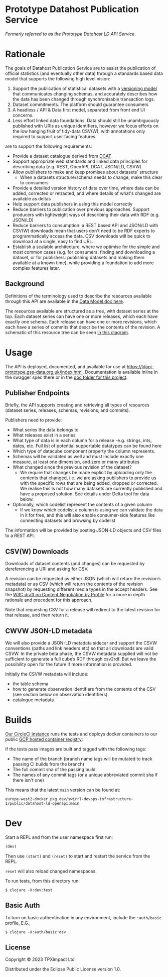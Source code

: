 # Prototype Datahost Publication Service

_Formerly referred to as the Prototype Datahost LD API Service_.

# Rationale

The goals of Datahost Publication Service are to assist the publication of official statistics (and eventually other data) through a standards based data model that supports the following high level vision:

1. Support the publication of statistical datasets with a [versioning model](/doc/data-model.md) that communicates changing schemas, and accurately describes how the data has been changed through synchronisable transaction logs.
2. Dataset commitments.  The platform should guarantee consumers
3. A headless / API & Data first model, separated from front end UI concerns.
4. Less effort linked data foundations.  Data should still be unambiguously published with URIs as unique identifiers, however we focus efforts on the low hanging fruit of tidy-data CSV(W), with annotations only required to support user facing features.


are to support the following requirements:

- Provide a dataset catalogue derived from [DCAT](https://www.w3.org/TR/vocab-dcat-3/)
- Support appropriate web standards and linked data principles for describing data (e.g. REST, OpenAPI, DCAT, JSON/LD, CSVW)
- Allow publishers to make and keep promises about datasets' structure
  - When a datasets structure/schema needs to change, make this clear to consumers
- Provide a detailed version history of data over time, where data can be added, corrected or retracted, and where details of what's changed are available as  deltas
- Help support data publishers in using this model correctly
- Reduce barriers to publication over previous approaches.  Support producers with lightweight ways of describing their data with RDF (e.g. JSON/LD)
- Reduce barriers to consumption: a REST based API and JSON/LD with CSV(W) downloads mean that users don't need to be RDF experts to programmatically access the data. CSV downloads will be quick to download at a single, easy to find URL.
- Establish a scalable architecture, where we optimise for the simple and most common cases (e.g. for consumers: finding and downloading a dataset, or for publishers: publishing datasets and making them available at a known time), while providing a foundation to add more complex features later.

## Background

Definitions of the terminology used to describe the resources available through this API are available in the [Data Model doc here](https://github.com/Swirrl/datahost-prototypes/blob/main/datahost-ld-openapi/doc/data-model.md).

The resources available are structured as a tree, with dataset series at the top. Each dataset series can have one or more releases, which each have exactly one schema. Each release can have one or more revisions, which each have a series of commits that describe the contents of the revision. A schematic of this resource tree can be seen [in this diagram](https://github.com/Swirrl/datahost-prototypes/blob/main/doc/data-model.md).

# Usage

The API is deployed, documented, and available for use at https://ldapi-prototype.gss-data.org.uk/index.html. Documentation is available inline in the swagger spec there or in the [doc folder for this project](https://github.com/Swirrl/datahost-prototypes/tree/main/datahost-ld-openapi/doc).

## Publisher Endpoints

Briefly, the API supports creating and retrieving all types of resources (dataset series, releases, schemas, revisions, and commits).

Publishers need to provide:

- What series the data belongs to
- What releases exist in a series
- What type of data is in each column for a release
  -e.g. strings, ints, dates, etc. Full list of potential supportable datatypes can be found here
- Which type of datacube component property the column represents.
- Schemas will be validated as well and must include exactly one measure, at least one dimension, and zero or many attributes
- What changed since the previous revision of the dataset?
  - We require that changes be made explicit by uploading only the contents that changed, i.e. we are asking publishers to provide us with the specific rows that are being added, dropped or corrected. We realise this is not how many datasets are currently published and have a proposed solution. See details under Delta tool for data below.
- Optionally, which codelist represent the contents of a given column
  - If we know which codelist a column is using we can validate the data in it for free, and this will also enable consumer-side features like connecting datasets and browsing by codelist

The information will be provided by posting JSON-LD objects and CSV files to a REST API.

## CSV(W) Downloads
Downloads of dataset contents (and changes) can be requested by dereferencing a URI and asking for CSV.

A revision can be requested as either JSON (which will return the revision’s metadata) or as CSV (which will return the contents of the revision snapshot) by requesting different media types in the accept headers. See the [W3C draft on Content Negotiation by Profile](https://www.w3.org/TR/dx-prof-conneg/) for a more in depth rationale and precedent for this approach.

Note that requesting CSV for a release will redirect to the latest revision for that release, and then return it.

## CWVW JSON-LD metadata

We will also provide a JSON-LD metadata sidecar and support the CSVW conventions (paths and link headers etc) so that all downloads are valid CSVW. In the private beta phase, the CSVW metadata supplied will not be sufficient to generate a full cube’s RDF through csv2rdf.  But we leave the possibility open for the future if more information is provided.

Initially the CSVW metadata will include:
- the table schema
- how to generate observation identifiers from the contents of the CSV (see section below on observation identifiers).
- catalogue metadata

# Builds

[Our CircleCI instance](https://app.circleci.com/pipelines/github/Swirrl/datahost-prototypes) runs the tests and deploys docker containers to our public [GCP hosted container registry](https://console.cloud.google.com/artifacts/docker/swirrl-devops-infrastructure-1/europe-west2/public/datahost-ld-openapi):

If the tests pass images are built and tagged with the following tags:

- The name of the branch (branch name tags will be mutated to track passing CI builds from the branch)
- The full commit sha of the passing build
- The names of any commit tags (or a unique abbreviated commit sha if there isn't one)

This means that the latest `main` version can be found at:

`europe-west2-docker.pkg.dev/swirrl-devops-infrastructure-1/public/datahost-ld-openapi:main`

# Dev

Start a REPL and from the user namespace first run:

```clojure
(dev)
```

Then use `(start)` and `(reset)` to start and restart the service from the REPL.

`reset` will also reload changed namespaces.

To run tests, from this directory run:

```
$ clojure -X:dev:test
```

## Basic Auth

To turn on basic authentication in any environment, include the `:auth/basic`
profile, E.G.,

``` shell
$ clojure -X:auth/basic:dev
```

## License

Copyright © 2023 TPXimpact Ltd

Distributed under the Eclipse Public License version 1.0.
